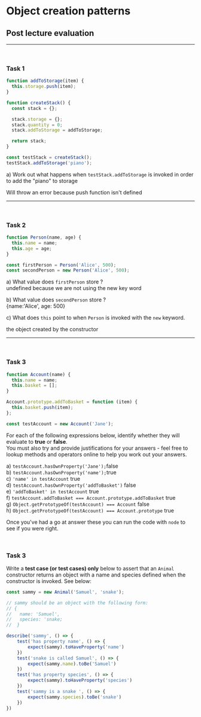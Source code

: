 # Object creation patterns

## Post lecture evaluation

---

&nbsp;

### Task 1

```js
function addToStorage(item) {
  this.storage.push(item);
}

function createStack() {
  const stack = {};

  stack.storage = {};
  stack.quantity = 0;
  stack.addToStorage = addToStorage;

  return stack;
}

const testStack = createStack();
testStack.addToStorage('piano');
```

a) Work out what happens when `testStack.addToStorage` is invoked in order to add the "piano" to storage

Will throw an error because push function isn't defined

---

&nbsp;

### Task 2

```js
function Person(name, age) {
  this.name = name;
  this.age = age;
}

const firstPerson = Person('Alice', 500);
const secondPerson = new Person('Alice', 500);
```

a) What value does `firstPerson` store ?</br>
 undefined because we are not using the new key word 

b) What value does `secondPerson` store ?</br>
{name:'Alice', age: 500}

c) What does `this` point to when `Person` is invoked with the `new` keyword.

the object created by the constructor 

---

&nbsp;

### Task 3

```js
function Account(name) {
  this.name = name;
  this.basket = [];
}

Account.prototype.addToBasket = function (item) {
  this.basket.push(item);
};

const testAccount = new Account('Jane');
```

For each of the following expressions below, identify whether they will evaluate to **true** or **false**.</br>
You must also try and provide justifications for your answers - feel free to lookup methods and operators online to help you work out your answers.

a) `testAccount.hasOwnProperty('Jane');`false</br> 
b) `testAccount.hasOwnProperty('name');`true</br>
c) `'name' in testAccount` true</br>
d) `testAccount.hasOwnProperty('addToBasket')` false </br>
e) `'addToBasket' in testAccount` true</br>
f) `testAccount.addToBasket === Account.prototype.addToBasket` true </br>
g) `Object.getPrototypeOf(testAccount) === Account` false</br>
h) `Object.getPrototypeOf(testAccount) === Account.prototype` true

Once you've had a go at answer these you can run the code with `node` to see if you were right.

&nbsp;

### Task 3

Write a **test case (or test cases) only** below to assert that an `Animal` constructor returns an object with a name and species defined when the constructor is invoked. See below:

```js
const sammy = new Animal('Samuel', 'snake');

// sammy should be an object with the following form:
// {
//   name: 'Samuel',
//   species: 'snake;
//  }

describe('sammy', () => {
    test('has property name', () => {
        expect(sammy).toHaveProperty('name')
    })
    test('snake is called Samuel', () => {
        expect(sammy.name).toBe('Samuel')
    })
    test('has property species', () => {
        expect(sammy).toHaveProperty('species')
    })
    test('sammy is a snake ', () => {
        expect(sammy.species).toBe('snake')
    })
})
```
